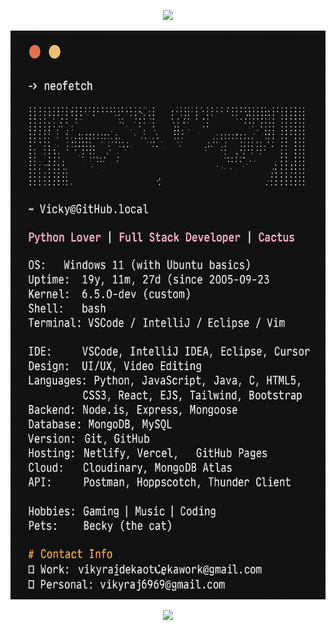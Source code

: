 <!-- TYPING ANIMATION (customized text) -->
<p align="center">
  <img src="https://readme-typing-svg.demolab.com?font=Fira+Code&weight=700&size=28&duration=4200&pause=1200&color=15F4EE&center=true&vCenter=true&width=800&lines=Hi+I+am+Vicky" />
</p>

<!-- YOUR NEW IMAGE FULL SIZE -->
<p align="center">
  <img src="https://github.com/Caktusuki/Caktusuki/blob/main/assets/Profile.png?raw=true" alt="Vicky's New Image" width="1000" height="910"/>
</p>

<!-- VISITOR COUNTER -->
<p align="center">
  <img src="https://komarev.com/ghpvc/?username=Caktusuki" />
</p>
